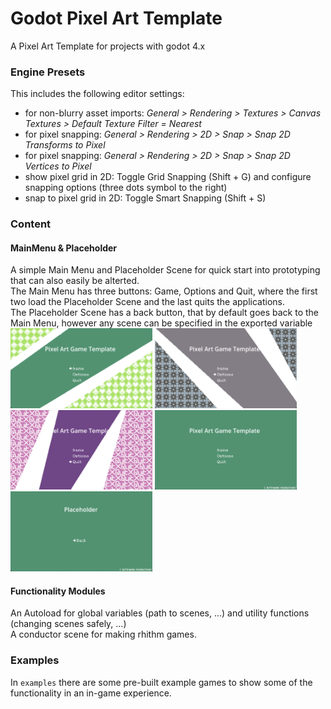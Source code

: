 # Godot Pixel Art Template
A Pixel Art Template for projects with godot 4.x


### Engine Presets
This includes the following editor settings:
- for non-blurry asset imports: *General > Rendering > Textures > Canvas Textures > Default Texture Filter = Nearest*
- for pixel snapping: *General > Rendering > 2D > Snap > Snap 2D Transforms to Pixel*
- for pixel snapping: *General > Rendering > 2D > Snap > Snap 2D Vertices to Pixel*
- show pixel grid in 2D: Toggle Grid Snapping (Shift + G) and configure snapping options (three dots symbol to the right) 
- snap to pixel grid in 2D: Toggle Smart Snapping (Shift + S)

### Content
#### MainMenu & Placeholder
A simple Main Menu and Placeholder Scene for quick start into prototyping that can also easily be alterted. <br>
The Main Menu has three buttons: Game, Options and Quit, where the first two load the Placeholder 
Scene and the last quits the applications. <br>
The Placeholder Scene has a back button, that by default goes back to the Main Menu, however any 
scene can be specified in the exported variable <br>
<img src="./readme/game.png" alt="Main Menu - Game" width="45%" height="45%"/>
<img src="./readme/options.png" alt="Main Menu - Options" width="45%" height="45%"/>
<img src="./readme/quit.png" alt="Main Menu - Quit" width="45%" height="45%"/>
<img src="./readme/menu.png" alt="Main Menu" width="45%" height="45%"/>
<img src="./readme/placeholder.png" alt="Placeholder" width="45%" height="45%"/>

#### Functionality Modules
An Autoload for global variables (path to scenes, ...) and utility functions (changing scenes safely, ...) <br>
A conductor scene for making rhithm games.

### Examples
In `examples` there are some pre-built example games to show some of the functionality in an in-game experience.
